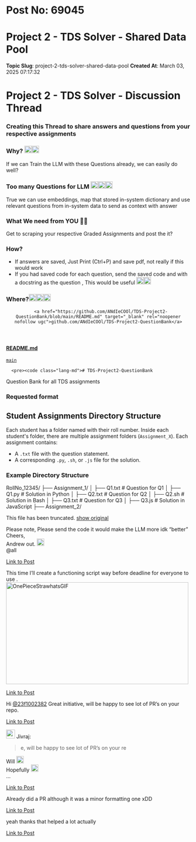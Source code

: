 # Post No: 69045
# Project 2 - TDS Solver - Shared Data Pool
**Topic Slug**: project-2-tds-solver-shared-data-pool
**Created At**: March 03, 2025 07:17:32

<h1><a name="p-602891-project-2-tds-solver-discussion-thread-1" class="anchor" href="#p-602891-project-2-tds-solver-discussion-thread-1"></a>Project 2 - TDS Solver - Discussion Thread</h1>
<h3><a name="p-602891-creating-this-thread-to-share-answers-and-questions-from-your-respective-assignments-2" class="anchor" href="#p-602891-creating-this-thread-to-share-answers-and-questions-from-your-respective-assignments-2"></a>Creating this Thread to share answers and questions from your respective assignments</h3>
<h3><a name="p-602891-why-3" class="anchor" href="#p-602891-why-3"></a>Why? <img src="https://emoji.discourse-cdn.com/google/interrobang.png?v=12" title=":interrobang:" class="emoji" alt=":interrobang:" loading="lazy" width="20" height="20"><img src="https://emoji.discourse-cdn.com/google/thinking.png?v=12" title=":thinking:" class="emoji" alt=":thinking:" loading="lazy" width="20" height="20"></h3>
If we can Train the LLM with these Questions already, we can easily do well?
<h3><a name="p-602891-too-many-questions-for-llm-4" class="anchor" href="#p-602891-too-many-questions-for-llm-4"></a>Too many Questions for LLM <img src="https://emoji.discourse-cdn.com/google/nerd_face.png?v=12" title=":nerd_face:" class="emoji" alt=":nerd_face:" loading="lazy" width="20" height="20"><img src="https://emoji.discourse-cdn.com/google/nerd_face.png?v=12" title=":nerd_face:" class="emoji" alt=":nerd_face:" loading="lazy" width="20" height="20"><img src="https://emoji.discourse-cdn.com/google/nerd_face.png?v=12" title=":nerd_face:" class="emoji" alt=":nerd_face:" loading="lazy" width="20" height="20"></h3>
True we can use embeddings, map that stored in-system dictionary and use relevant questions from in-system data to send as context with answer
<h3><a name="p-602891-what-we-need-from-you-5" class="anchor" href="#p-602891-what-we-need-from-you-5"></a>What We need from YOU 🫵🏽</h3>
Get to scraping your respective Graded Assignments and post the it?
<h3><a name="p-602891-how-6" class="anchor" href="#p-602891-how-6"></a>How?</h3>
<ul>
<li>If answers are saved, Just Print (Ctrl+P) and save pdf, not really if this would work</li>
<li>If you had saved code for each question, send the saved code and with a docstring as the question , This would be useful <img src="https://emoji.discourse-cdn.com/google/+1/3.png?v=12" title=":+1:t3:" class="emoji" alt=":+1:t3:" loading="lazy" width="20" height="20"><img src="https://emoji.discourse-cdn.com/google/+1/3.png?v=12" title=":+1:t3:" class="emoji" alt=":+1:t3:" loading="lazy" width="20" height="20"></li>
</ul>
<h3><a name="p-602891-where-7" class="anchor" href="#p-602891-where-7"></a>Where?<img src="https://emoji.discourse-cdn.com/google/thinking.png?v=12" title=":thinking:" class="emoji" alt=":thinking:" loading="lazy" width="20" height="20"><img src="https://emoji.discourse-cdn.com/google/man_shrugging/3.png?v=12" title=":man_shrugging:t3:" class="emoji" alt=":man_shrugging:t3:" loading="lazy" width="20" height="20"><img src="https://emoji.discourse-cdn.com/google/man_shrugging/3.png?v=12" title=":man_shrugging:t3:" class="emoji" alt=":man_shrugging:t3:" loading="lazy" width="20" height="20"></h3>
<aside class="onebox githubblob" data-onebox-src="https://github.com/ANdIeCOOl/TDS-Project2-QuestionBank/blob/main/README.md">
  <header class="source">

      <a href="https://github.com/ANdIeCOOl/TDS-Project2-QuestionBank/blob/main/README.md" target="_blank" rel="noopener nofollow ugc">github.com/ANdIeCOOl/TDS-Project2-QuestionBank</a>
  </header>

  <article class="onebox-body">
    <h4><a href="https://github.com/ANdIeCOOl/TDS-Project2-QuestionBank/blob/main/README.md" target="_blank" rel="noopener nofollow ugc">README.md</a></h4>

<div class="git-blob-info">
  <a href="https://github.com/ANdIeCOOl/TDS-Project2-QuestionBank/blob/main/README.md" rel="noopener nofollow ugc"><code>main</code></a>
</div>


      <pre><code class="lang-md"># TDS-Project2-QuestionBank
Question Bank for all TDS assignments

# Requested format
## Student Assignments Directory Structure

Each student has a folder named with their roll number. Inside each student's folder, there are multiple assignment folders (`Assignment_X`). Each assignment contains:
- A `.txt` file with the question statement.
- A corresponding `.py`, `.sh`, or `.js` file for the solution.

### Example Directory Structure
RollNo_12345/
├── Assignment_1/
│   ├── Q1.txt    # Question for Q1
│   ├── Q1.py     # Solution in Python
│   ├── Q2.txt    # Question for Q2
│   ├── Q2.sh     # Solution in Bash
│   ├── Q3.txt    # Question for Q3
│   ├── Q3.js     # Solution in JavaScript
├── Assignment_2/
</code></pre>



  This file has been truncated. <a href="https://github.com/ANdIeCOOl/TDS-Project2-QuestionBank/blob/main/README.md" target="_blank" rel="noopener nofollow ugc">show original</a>

  </article>

  <div class="onebox-metadata">
    
    
  </div>

  <div style="clear: both"></div>
</aside>

Please note, Please send the code it would make the LLM more idk “better”
Cheers,<br>
Andrew out. <img src="https://emoji.discourse-cdn.com/google/facepunch/4.png?v=12" title=":facepunch:t4:" class="emoji" alt=":facepunch:t4:" loading="lazy" width="20" height="20"><br>
<span class="mention">@all</span>

[Link to Post](https://discourse.onlinedegree.iitm.ac.in/t/project-2-tds-solver-shared-data-pool/602891)

This time I’ll create a functioning script way before deadline for everyone to use .<br>
<img src="https://europe1.discourse-cdn.com/flex013/uploads/iitm/original/3X/a/2/a2ca53960e1ef9d9566dd1648096df09332e6310.gif" alt="OnePieceStrawhatsGIF" data-base62-sha1="ne6PD7vhrLy6v5S21qlbK2Rdi0w" width="498" height="278" class="animated">

[Link to Post](https://discourse.onlinedegree.iitm.ac.in/t/project-2-tds-solver-shared-data-pool/602892)

Hi <a class="mention" href="/u/23f1002382">@23f1002382</a>
Great initiative, will be happy to see lot of PR’s on your repo.

[Link to Post](https://discourse.onlinedegree.iitm.ac.in/t/project-2-tds-solver-shared-data-pool/603007)

<aside class="quote group-ds-students" data-username="Jivraj" data-post="3" data-topic="169045">
<div class="title">
<div class="quote-controls"></div>
<img alt="" width="24" height="24" src="https://avatars.discourse-cdn.com/v4/letter/j/b9bd4f/48.png" class="avatar"> Jivraj:</div>
<blockquote>
e, will be happy to see lot of PR’s on your re
</blockquote>
</aside>
Will <img src="https://emoji.discourse-cdn.com/google/x.png?v=12" title=":x:" class="emoji" alt=":x:" loading="lazy" width="20" height="20"><br>
Hopefully <img src="https://emoji.discourse-cdn.com/google/white_check_mark.png?v=12" title=":white_check_mark:" class="emoji" alt=":white_check_mark:" loading="lazy" width="20" height="20"><br>
…

[Link to Post](https://discourse.onlinedegree.iitm.ac.in/t/project-2-tds-solver-shared-data-pool/603030)

Already did a PR although it was a minor formatting one xDD

[Link to Post](https://discourse.onlinedegree.iitm.ac.in/t/project-2-tds-solver-shared-data-pool/603343)

yeah thanks that helped a lot actually

[Link to Post](https://discourse.onlinedegree.iitm.ac.in/t/project-2-tds-solver-shared-data-pool/603352)

